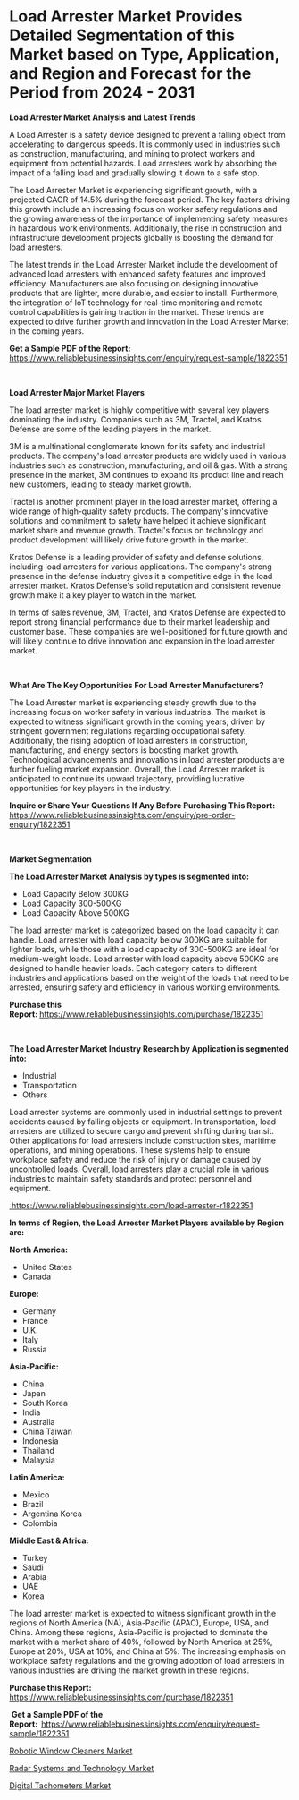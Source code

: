 <p><h1>Load Arrester Market Provides Detailed Segmentation of this Market based on Type, Application, and Region and Forecast for the Period from 2024 - 2031</h1></p><p><strong>Load Arrester Market Analysis and Latest Trends</strong></p>
<p><p>A Load Arrester is a safety device designed to prevent a falling object from accelerating to dangerous speeds. It is commonly used in industries such as construction, manufacturing, and mining to protect workers and equipment from potential hazards. Load arresters work by absorbing the impact of a falling load and gradually slowing it down to a safe stop.</p><p>The Load Arrester Market is experiencing significant growth, with a projected CAGR of 14.5% during the forecast period. The key factors driving this growth include an increasing focus on worker safety regulations and the growing awareness of the importance of implementing safety measures in hazardous work environments. Additionally, the rise in construction and infrastructure development projects globally is boosting the demand for load arresters.</p><p>The latest trends in the Load Arrester Market include the development of advanced load arresters with enhanced safety features and improved efficiency. Manufacturers are also focusing on designing innovative products that are lighter, more durable, and easier to install. Furthermore, the integration of IoT technology for real-time monitoring and remote control capabilities is gaining traction in the market. These trends are expected to drive further growth and innovation in the Load Arrester Market in the coming years.</p></p>
<p><strong>Get a Sample PDF of the Report:&nbsp;</strong> <a href="https://www.reliablebusinessinsights.com/enquiry/request-sample/1822351">https://www.reliablebusinessinsights.com/enquiry/request-sample/1822351</a></p>
<p>&nbsp;</p>
<p><strong>Load Arrester Major Market Players</strong></p>
<p><p>The load arrester market is highly competitive with several key players dominating the industry. Companies such as 3M, Tractel, and Kratos Defense are some of the leading players in the market. </p><p>3M is a multinational conglomerate known for its safety and industrial products. The company's load arrester products are widely used in various industries such as construction, manufacturing, and oil & gas. With a strong presence in the market, 3M continues to expand its product line and reach new customers, leading to steady market growth. </p><p>Tractel is another prominent player in the load arrester market, offering a wide range of high-quality safety products. The company's innovative solutions and commitment to safety have helped it achieve significant market share and revenue growth. Tractel's focus on technology and product development will likely drive future growth in the market. </p><p>Kratos Defense is a leading provider of safety and defense solutions, including load arresters for various applications. The company's strong presence in the defense industry gives it a competitive edge in the load arrester market. Kratos Defense's solid reputation and consistent revenue growth make it a key player to watch in the market. </p><p>In terms of sales revenue, 3M, Tractel, and Kratos Defense are expected to report strong financial performance due to their market leadership and customer base. These companies are well-positioned for future growth and will likely continue to drive innovation and expansion in the load arrester market.</p></p>
<p>&nbsp;</p>
<p><strong>What Are The Key Opportunities For Load Arrester Manufacturers?</strong></p>
<p><p>The Load Arrester market is experiencing steady growth due to the increasing focus on worker safety in various industries. The market is expected to witness significant growth in the coming years, driven by stringent government regulations regarding occupational safety. Additionally, the rising adoption of load arresters in construction, manufacturing, and energy sectors is boosting market growth. Technological advancements and innovations in load arrester products are further fueling market expansion. Overall, the Load Arrester market is anticipated to continue its upward trajectory, providing lucrative opportunities for key players in the industry.</p></p>
<p><strong>Inquire or Share Your Questions If Any Before Purchasing This Report:</strong> <a href="https://www.reliablebusinessinsights.com/enquiry/pre-order-enquiry/1822351">https://www.reliablebusinessinsights.com/enquiry/pre-order-enquiry/1822351</a></p>
<p>&nbsp;</p>
<p><strong>Market Segmentation</strong></p>
<p><strong>The Load Arrester Market Analysis by types is segmented into:</strong></p>
<p><ul><li>Load Capacity Below 300KG</li><li>Load Capacity 300-500KG</li><li>Load Capacity Above 500KG</li></ul></p>
<p><p>The load arrester market is categorized based on the load capacity it can handle. Load arrester with load capacity below 300KG are suitable for lighter loads, while those with a load capacity of 300-500KG are ideal for medium-weight loads. Load arrester with load capacity above 500KG are designed to handle heavier loads. Each category caters to different industries and applications based on the weight of the loads that need to be arrested, ensuring safety and efficiency in various working environments.</p></p>
<p><strong>Purchase this Report:&nbsp;</strong><a href="https://www.reliablebusinessinsights.com/purchase/1822351">https://www.reliablebusinessinsights.com/purchase/1822351</a></p>
<p>&nbsp;</p>
<p><strong>The Load Arrester Market Industry Research by Application is segmented into:</strong></p>
<p><ul><li>Industrial</li><li>Transportation</li><li>Others</li></ul></p>
<p><p>Load arrester systems are commonly used in industrial settings to prevent accidents caused by falling objects or equipment. In transportation, load arresters are utilized to secure cargo and prevent shifting during transit. Other applications for load arresters include construction sites, maritime operations, and mining operations. These systems help to ensure workplace safety and reduce the risk of injury or damage caused by uncontrolled loads. Overall, load arresters play a crucial role in various industries to maintain safety standards and protect personnel and equipment.</p></p>
<p><a href="https://www.reliablebusinessinsights.com/load-arrester-r1822351">&nbsp;https://www.reliablebusinessinsights.com/load-arrester-r1822351</a></p>
<p><strong>In terms of Region, the Load Arrester Market Players available by Region are:</strong></p>
<p>
    <p> <strong> North America: </strong>
        <ul>
            <li>United States</li>
            <li>Canada</li>
        </ul>
        </p> 
    <p> <strong> Europe: </strong>
        <ul>
            <li>Germany</li>
            <li>France</li>
            <li>U.K.</li>
            <li>Italy</li>
            <li>Russia</li>
        </ul>
        </p> 
    <p> <strong> Asia-Pacific: </strong>
        <ul>
            <li>China</li>
            <li>Japan</li>
            <li>South Korea</li>
            <li>India</li>
            <li>Australia</li>
            <li>China Taiwan</li>
            <li>Indonesia</li>
            <li>Thailand</li>
            <li>Malaysia</li>
        </ul>
        </p> 
    <p> <strong> Latin America: </strong>
        <ul>
            <li>Mexico</li>
            <li>Brazil</li>
            <li>Argentina Korea</li>
            <li>Colombia</li>
        </ul>
        </p> 
    <p> <strong> Middle East & Africa: </strong>
        <ul>
            <li>Turkey</li>
            <li>Saudi</li>
            <li>Arabia</li>
            <li>UAE</li>
            <li>Korea</li>
        </ul>
    </p>
    </p>
<p><p>The load arrester market is expected to witness significant growth in the regions of North America (NA), Asia-Pacific (APAC), Europe, USA, and China. Among these regions, Asia-Pacific is projected to dominate the market with a market share of 40%, followed by North America at 25%, Europe at 20%, USA at 10%, and China at 5%. The increasing emphasis on workplace safety regulations and the growing adoption of load arresters in various industries are driving the market growth in these regions.</p></p>
<p><strong>Purchase this Report: </strong><a href="https://www.reliablebusinessinsights.com/purchase/1822351">https://www.reliablebusinessinsights.com/purchase/1822351</a></p>
<p>&nbsp;<strong>Get a Sample PDF of the Report:&nbsp;&nbsp;</strong><a href="https://www.reliablebusinessinsights.com/enquiry/request-sample/1822351">https://www.reliablebusinessinsights.com/enquiry/request-sample/1822351</a></p>
<p><strong></strong></p>
<p><p><a href="https://github.com/alexcrou8/Market-Research-Report-List-1/blob/main/robotic-window-cleaners-market.md">Robotic Window Cleaners Market</a></p><p><a href="https://www.linkedin.com/pulse/radar-systems-technology-market-research-report-its-history-pbqac?trackingId=QXW9otK2XOMWRe6snfe%2Fbw%3D%3D">Radar Systems and Technology Market</a></p><p><a href="https://github.com/thereveren80/Market-Research-Report-List-1/blob/main/digital-tachometers-market.md">Digital Tachometers Market</a></p></p>
